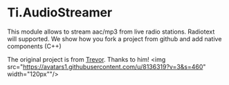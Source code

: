 Ti.AudioStreamer
================

This module allows to stream aac/mp3 from live radio stations. Radiotext will supported. We show how you fork a project from github and add native components (C++)

The original project is from [Trevor](https://github.com/trevorf). Thanks to him! <img src="https://avatars1.githubusercontent.com/u/8136319?v=3&s=460" width="120px""/>


